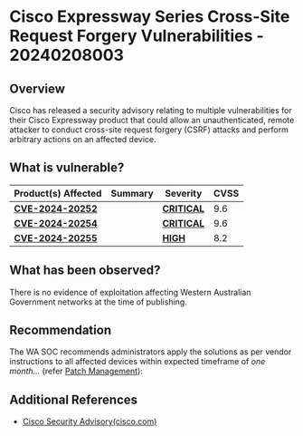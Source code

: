 # Cisco Expressway Series Cross-Site Request Forgery Vulnerabilities - 20240208003

## Overview

Cisco has released a security advisory relating to multiple vulnerabilities for their Cisco Expressway product that could allow an unauthenticated, remote attacker to conduct cross-site request forgery (CSRF) attacks and perform arbitrary actions on an affected device.

## What is vulnerable?

| Product(s) Affected                                               | Summary | Severity                                                                                                                                                                       | CVSS |
| ----------------------------------------------------------------- | ------- | ------------------------------------------------------------------------------------------------------------------------------------------------------------------------------ | ---- |
| **[CVE-2024-20252](https://cve.org/CVERecord?id=CVE-2024-20252)** |         | **[CRITICAL](https://nvd.nist.gov/vuln-metrics/cvss/v3-calculator?name=CVE-2024-20252&vector=AV:N/AC:L/PR:N/UI:R/S:C/C:H/I:H/A:H&version=3.1&source=Cisco%20Systems,%20Inc.)** | 9.6  |
| **[CVE-2024-20254](https://cve.org/CVERecord?id=CVE-2024-20254)** |         | **[CRITICAL](https://nvd.nist.gov/vuln-metrics/cvss/v3-calculator?name=CVE-2024-20254&vector=AV:N/AC:L/PR:N/UI:R/S:C/C:H/I:H/A:H&version=3.1&source=Cisco%20Systems,%20Inc.)** | 9.6  |
| **[CVE-2024-20255](https://cve.org/CVERecord?id=CVE-2024-20255)** |         | **[HIGH](https://nvd.nist.gov/vuln-metrics/cvss/v3-calculator?name=CVE-2024-20255&vector=AV:N/AC:L/PR:N/UI:R/S:C/C:N/I:H/A:L&version=3.1&source=Cisco%20Systems,%20Inc.)**     | 8.2  |

## What has been observed?

There is no evidence of exploitation affecting Western Australian Government networks at the time of publishing.

## Recommendation

The WA SOC recommends administrators apply the solutions as per vendor instructions to all affected devices within expected timeframe of *one month...* (refer [Patch Management](../guidelines/patch-management.md)):

## Additional References

- [Cisco Security Advisory(cisco.com)](https://sec.cloudapps.cisco.com/security/center/content/CiscoSecurityAdvisory/cisco-sa-expressway-csrf-KnnZDMj3)
